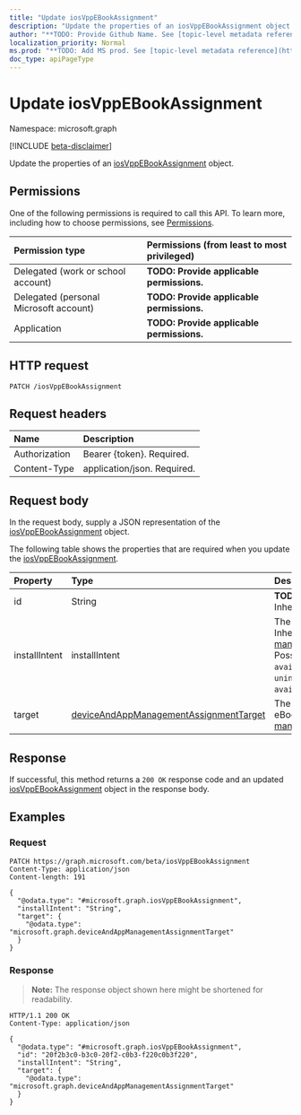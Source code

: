 ```yaml
---
title: "Update iosVppEBookAssignment"
description: "Update the properties of an iosVppEBookAssignment object."
author: "**TODO: Provide Github Name. See [topic-level metadata reference](https://msgo.azurewebsites.net/add/document/guidelines/metadata.html#topic-level-metadata)**"
localization_priority: Normal
ms.prod: "**TODO: Add MS prod. See [topic-level metadata reference](https://msgo.azurewebsites.net/add/document/guidelines/metadata.html#topic-level-metadata)**"
doc_type: apiPageType
---
```


# Update iosVppEBookAssignment
Namespace: microsoft.graph

[!INCLUDE [beta-disclaimer](../../includes/beta-disclaimer.md)]

Update the properties of an [iosVppEBookAssignment](../resources/iosvppebookassignment.md) object.

## Permissions
One of the following permissions is required to call this API. To learn more, including how to choose permissions, see [Permissions](/graph/permissions-reference).

|Permission type|Permissions (from least to most privileged)|
|:---|:---|
|Delegated (work or school account)|**TODO: Provide applicable permissions.**|
|Delegated (personal Microsoft account)|**TODO: Provide applicable permissions.**|
|Application|**TODO: Provide applicable permissions.**|

## HTTP request

<!-- {
  "blockType": "ignored"
}
-->
``` http
PATCH /iosVppEBookAssignment
```

## Request headers
|Name|Description|
|:---|:---|
|Authorization|Bearer {token}. Required.|
|Content-Type|application/json. Required.|

## Request body
In the request body, supply a JSON representation of the [iosVppEBookAssignment](../resources/iosvppebookassignment.md) object.

The following table shows the properties that are required when you update the [iosVppEBookAssignment](../resources/iosvppebookassignment.md).

|Property|Type|Description|
|:---|:---|:---|
|id|String|**TODO: Add Description** Inherited from [entity](../resources/entity.md)|
|installIntent|installIntent|The install intent for eBook. Inherited from [managedEBookAssignment](../resources/managedebookassignment.md). Possible values are: `available`, `required`, `uninstall`, `availableWithoutEnrollment`.|
|target|[deviceAndAppManagementAssignmentTarget](../resources/deviceandappmanagementassignmenttarget.md)|The assignment target for eBook. Inherited from [managedEBookAssignment](../resources/managedebookassignment.md)|



## Response

If successful, this method returns a `200 OK` response code and an updated [iosVppEBookAssignment](../resources/iosvppebookassignment.md) object in the response body.

## Examples

### Request
<!-- {
  "blockType": "request",
  "name": "update_iosvppebookassignment"
}
-->
``` http
PATCH https://graph.microsoft.com/beta/iosVppEBookAssignment
Content-Type: application/json
Content-length: 191

{
  "@odata.type": "#microsoft.graph.iosVppEBookAssignment",
  "installIntent": "String",
  "target": {
    "@odata.type": "microsoft.graph.deviceAndAppManagementAssignmentTarget"
  }
}
```


### Response
>**Note:** The response object shown here might be shortened for readability.
<!-- {
  "blockType": "response",
  "truncated": true
}
-->
``` http
HTTP/1.1 200 OK
Content-Type: application/json

{
  "@odata.type": "#microsoft.graph.iosVppEBookAssignment",
  "id": "20f2b3c0-b3c0-20f2-c0b3-f220c0b3f220",
  "installIntent": "String",
  "target": {
    "@odata.type": "microsoft.graph.deviceAndAppManagementAssignmentTarget"
  }
}
```

